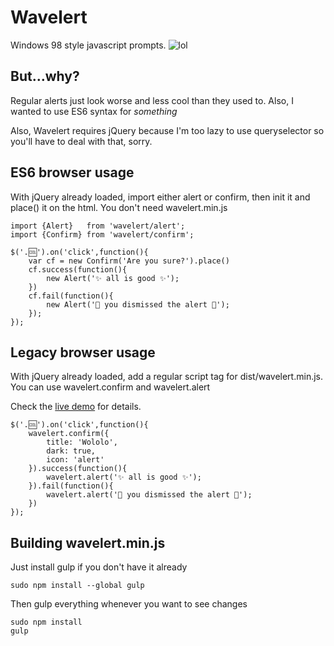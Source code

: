 # Wavelert
Windows 98 style javascript prompts.
![lol](https://raw.github.com/lawwrr/Wavelert/master/screenshot.gif)


## But…why?
Regular alerts just look worse and less cool than they used to. Also, I wanted to use ES6 syntax for *something*

Also, Wavelert requires jQuery because I'm too lazy to use queryselector so you'll have to deal with that, sorry.


## ES6 browser usage
With jQuery already loaded, import either alert or confirm, then init it and place() it on the html. You don't need wavelert.min.js

	import {Alert}   from 'wavelert/alert';
	import {Confirm} from 'wavelert/confirm';
	
	$('.🆒').on('click',function(){
		var cf = new Confirm('Are you sure?').place()
		cf.success(function(){
	        new Alert('✨ all is good ✨');
	    })
	    cf.fail(function(){
	        new Alert('💩 you dismissed the alert 💩');
		});
	});


## Legacy browser usage
With jQuery already loaded, add a regular script tag for dist/wavelert.min.js. You can use wavelert.confirm and wavelert.alert

Check the [live demo](http://lawwrr.github.io/Wavelert/) for details.

	$('.🆒').on('click',function(){
		wavelert.confirm({
			title: 'Wololo',
			dark: true,
			icon: 'alert'
		}).success(function(){
            wavelert.alert('✨ all is good ✨');
        }).fail(function(){
            wavelert.alert('💩 you dismissed the alert 💩');
		})
	});


## Building wavelert.min.js
Just install gulp if you don't have it already

	sudo npm install --global gulp

Then gulp everything whenever you want to see changes

	sudo npm install
	gulp
